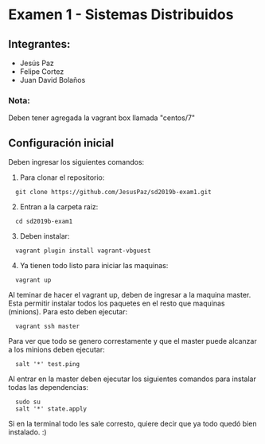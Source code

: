 # Examen 1 - Sistemas Distribuidos
## Integrantes:
- Jesús Paz
- Felipe Cortez
- Juan David Bolaños

### Nota:
  Deben tener agregada la vagrant box llamada "centos/7"

## Configuración inicial

Deben ingresar los siguientes comandos:
1) Para clonar el repositorio: 
~~~
  git clone https://github.com/JesusPaz/sd2019b-exam1.git
~~~
2) Entran a la carpeta raiz:
~~~
  cd sd2019b-exam1
~~~
3) Deben instalar:
~~~
  vagrant plugin install vagrant-vbguest
~~~
4) Ya tienen todo listo para iniciar las maquinas:
~~~
  vagrant up
~~~

Al teminar de hacer el vagrant up, deben de ingresar a la maquina master. Esta permitir instalar todos los paquetes en el resto que maquinas (minions). Para esto deben ejecutar:
~~~
  vagrant ssh master
~~~
Para ver que todo se genero correstamente y que el master puede alcanzar a los minions deben ejecutar:
~~~
  salt '*' test.ping
~~~
Al entrar en la master deben ejecutar los siguientes comandos para instalar todas las dependencias:
~~~
  sudo su
  salt '*' state.apply
~~~
Si en la terminal todo les sale corresto, quiere decir que ya todo quedó bien instalado. :)
